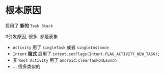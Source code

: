 # 根本原因
启用了 **新的** `Task Stack`

#引发原因, 很多, 都是表象
- `Activity` 用了 `singleTask` 或者 `singleInstance`
- `Intent` **隐式** 启用了 `intent.setFlags(Intent.FLAG_ACTIVITY_NEW_TASK);`
- 非 `Root Activity` 用了 `android:clearTaskOnLaunch`
- ... 很多类似的

